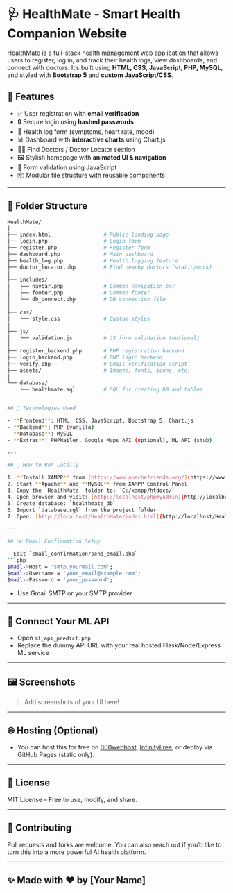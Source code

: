 # 🩺 HealthMate - Smart Health Companion Website

HealthMate is a full-stack health management web application that allows users to register, log in, and track their health logs, view dashboards, and connect with doctors. It’s built using **HTML, CSS, JavaScript, PHP, MySQL**, and styled with **Bootstrap 5** and **custom JavaScript/CSS**.

## 🚀 Features

- ✅ User registration with **email verification**
- 🔒 Secure login using **hashed passwords**
- 📝 Health log form (symptoms, heart rate, mood)
- 📊 Dashboard with **interactive charts** using Chart.js
- 👨‍⚕️ Find Doctors / Doctor Locator section
- 🖼️ Stylish homepage with **animated UI & navigation**
- 🔐 Form validation using JavaScript
- 📦 Modular file structure with reusable components

---

## 📂 Folder Structure

```bash
HealthMate/
│
├── index.html                 # Public landing page
├── login.php                  # Login form
├── register.php               # Register form
├── dashboard.php              # Main dashboard
├── health_log.php             # Health logging feature
├── doctor_locator.php         # Find nearby doctors (static/mock)
│
├── includes/
│   ├── navbar.php             # Common navigation bar
│   ├── footer.php             # Common footer
│   └── db_connect.php         # DB connection file
│
├── css/
│   └── style.css              # Custom styles
│
├── js/
│   └── validation.js          # JS form validation (optional)
│
├── register_backend.php       # PHP registration backend
├── login_backend.php          # PHP login backend
├── verify.php                 # Email verification script
├── assets/                    # Images, fonts, icons, etc.
│
└── database/
    └── healthmate.sql         # SQL for creating DB and tables


## 🧰 Technologies Used

- **Frontend**: HTML, CSS, JavaScript, Bootstrap 5, Chart.js
- **Backend**: PHP (vanilla)
- **Database**: MySQL
- **Extras**: PHPMailer, Google Maps API (optional), ML API (stub)

---

## 🚀 How to Run Locally

1. **Install XAMPP** from [https://www.apachefriends.org/](https://www.apachefriends.org/)
2. Start **Apache** and **MySQL** from XAMPP Control Panel
3. Copy the `HealthMate` folder to: `C:/xampp/htdocs/`
4. Open browser and visit: [http://localhost/phpmyadmin](http://localhost/phpmyadmin)
5. Create database: `healthmate_db`
6. Import `database.sql` from the project folder
7. Open: [http://localhost/HealthMate/index.html](http://localhost/HealthMate/index.html)

---

## ✉️ Email Confirmation Setup

- Edit `email_confirmation/send_email.php`
```php
$mail->Host = 'smtp.yourmail.com';
$mail->Username = 'your_email@example.com';
$mail->Password = 'your_password';
```
- Use Gmail SMTP or your SMTP provider

---

## 🤖 Connect Your ML API

- Open `ml_api_predict.php`
- Replace the dummy API URL with your real hosted Flask/Node/Express ML service

---

## 🖼️ Screenshots

> Add screenshots of your UI here!

---

## 🌐 Hosting (Optional)

- You can host this for free on [000webhost](https://www.000webhost.com/), [InfinityFree](https://infinityfree.net/), or deploy via GitHub Pages (static only).

---

## 📄 License

MIT License – Free to use, modify, and share.

---

## 🙌 Contributing

Pull requests and forks are welcome. You can also reach out if you’d like to turn this into a more powerful AI health platform.

---

## ✨ Made with ❤️ by [Your Name]
